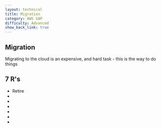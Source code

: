 ```yaml
---
layout: technical
title: Migration
category: AWS SAP
difficulty: Advanced
show_back_link: true
---
```


## Migration
Migrating to the cloud is an expensive, and hard task - this is the way to do things

## 7 R's
- Retire
-
-
-
-
-
-